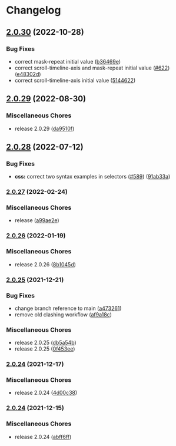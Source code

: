 # Changelog

## [2.0.30](https://github.com/mdn/data/compare/v2.0.29...v2.0.30) (2022-10-28)

### Bug Fixes

- correct mask-repeat initial value
  ([b36469e](https://github.com/mdn/data/commit/b36469e253ba551ba2a5a9738b814522309e5f6a))
- correct scroll-timeline-axis and mask-repeat initial value
  ([#622](https://github.com/mdn/data/issues/622))
  ([e48302d](https://github.com/mdn/data/commit/e48302df0348c753db319c059cd5827b3603807d))
- correct scroll-timeline-axis initial value
  ([5144622](https://github.com/mdn/data/commit/51446221397120b25d39125bb608a2572c47b0d2))

## [2.0.29](https://github.com/mdn/data/compare/v2.0.28...v2.0.29) (2022-08-30)

### Miscellaneous Chores

- release 2.0.29
  ([da9510f](https://github.com/mdn/data/commit/da9510f7c6cbb79e6eeda6dda51bc39358301ea6))

## [2.0.28](https://github.com/mdn/data/compare/v2.0.27...v2.0.28) (2022-07-12)

### Bug Fixes

- **css:** correct two syntax examples in selectors
  ([#589](https://github.com/mdn/data/issues/589))
  ([91ab33a](https://github.com/mdn/data/commit/91ab33a40bf2dfd75286a01785453705105533e8))

### [2.0.27](https://github.com/mdn/data/compare/v2.0.26...v2.0.27) (2022-02-24)

### Miscellaneous Chores

- release
  ([a99ae2e](https://github.com/mdn/data/commit/a99ae2ebfeb930524c18f8d46954e8e32ab6b630))

### [2.0.26](https://www.github.com/mdn/data/compare/v2.0.25...v2.0.26) (2022-01-19)

### Miscellaneous Chores

- release 2.0.26
  ([8b1045d](https://www.github.com/mdn/data/commit/8b1045dc488c7b278c933143efd1bdba75b6832f))

### [2.0.25](https://www.github.com/mdn/data/compare/v2.0.24...v2.0.25) (2021-12-21)

### Bug Fixes

- change branch reference to main
  ([a473261](https://www.github.com/mdn/data/commit/a473261308cf82ee387cec886c70ef3d570fc957))
- remove old clashing workflow
  ([af9a18c](https://www.github.com/mdn/data/commit/af9a18ce3af2cbca83582debf3c3d3fc0ace7402))

### Miscellaneous Chores

- release 2.0.25
  ([db5a54b](https://www.github.com/mdn/data/commit/db5a54ba4f3c28b52d0801e115fd5ff0a0052743))
- release 2.0.25
  ([0f453ee](https://www.github.com/mdn/data/commit/0f453eedadbd9065d552203260210bdfafa9d7ff))

### [2.0.24](https://www.github.com/mdn/data/compare/v2.0.24...v2.0.24) (2021-12-17)

### Miscellaneous Chores

- release 2.0.24
  ([4d00c38](https://www.github.com/mdn/data/commit/4d00c386efe1cfbf536bb3bc80fed6d687f9ad04))

### [2.0.24](https://www.github.com/mdn/data/compare/v2.0.23...v2.0.24) (2021-12-15)

### Miscellaneous Chores

- release 2.0.24
  ([abff6ff](https://www.github.com/mdn/data/commit/abff6ff0fb88e834c65a2cc05f346b105a9b2e99))
